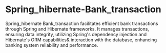 # Spring_hibernate-Bank_transaction
Spring_hibernate Bank_transaction facilitates  efficient bank transactions through Spring and Hibernate frameworks. It manages transactions, ensuring data integrity, utilizing Spring's dependency injection and Hibernate's ORM capabilities&amp; interaction with the database, enhancing banking system reliability and performance.
